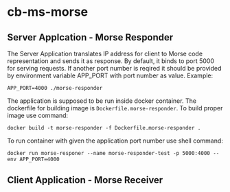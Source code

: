 # cb-ms-morse

## Server Applcation - Morse Responder

The Server Application translates IP address for client to Morse code representation and sends it as response.
By default, it binds to port 5000 for serving requests. If another port number is reqired it should be provided by environment variable APP_PORT
with port number as value. Example:

```APP_PORT=4000 ./morse-responder```

The application is supposed to be run inside docker container. The dockerfile for building image is `Dockerfile.morse-responder`.
To build proper image use command:

```docker build -t morse-responder -f Dockerfile.morse-responder .```

To run container with given the application port number use shell command:

```docker run morse-responer --name morse-responder-test -p 5000:4000 --env APP_PORT=4000```

## Client Application - Morse Receiver


